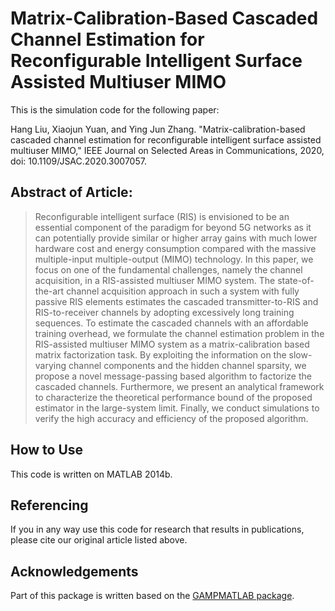 # Matrix-Calibration-Based Cascaded Channel Estimation for Reconfigurable Intelligent Surface Assisted Multiuser MIMO

This is the simulation code for the following paper:

Hang Liu, Xiaojun Yuan, and Ying Jun Zhang. "Matrix-calibration-based cascaded channel estimation
for reconfigurable intelligent surface assisted multiuser MIMO," IEEE Journal on Selected Areas in Communications, 2020, doi: 10.1109/JSAC.2020.3007057.

## Abstract of Article:

> Reconfigurable intelligent surface (RIS) is envisioned to be an essential component of the paradigm for beyond 5G networks as it can potentially provide similar or higher  array gains with much lower hardware cost and energy consumption compared with the massive multiple-input multiple-output (MIMO) technology. In this paper, we focus on one of the fundamental challenges, namely the channel acquisition, in a RIS-assisted multiuser MIMO system. The state-of-the-art channel acquisition approach in such a system with fully passive RIS elements estimates the cascaded transmitter-to-RIS and RIS-to-receiver channels by adopting excessively long training sequences. To estimate the cascaded channels with an affordable training overhead, we formulate the channel estimation problem in the RIS-assisted multiuser MIMO system as a matrix-calibration based matrix factorization task.  By exploiting the information on the slow-varying channel components and the hidden channel sparsity, we propose a novel message-passing based algorithm to factorize the cascaded channels.  Furthermore, we present an analytical framework to characterize the theoretical performance bound of the proposed estimator in the large-system limit. Finally, we conduct simulations to verify the high accuracy and efficiency of the proposed algorithm.

## How to Use
This code is written on MATLAB 2014b. 



## Referencing

If you in any way use this code for research that results in publications, please cite our original article listed above.

## Acknowledgements

Part of this package is written based on the [GAMPMATLAB package](https://sourceforge.net/projects/gampmatlab/).
